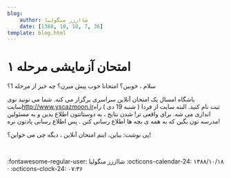 ```yaml
---
blog:
    author: شااززز منگولیا
    date: [1388, 10, 18, 7, 36]
template: blog.html
---
```

# امتحان آزمایشی مرحله ۱

<div class="cnt">
سلام ، خوبین؟ امتحانا خوب پیش میرن؟ چه خبر از مرحله 1؟<p>باشگاه امسال یک امتحان آنلاین سراسری برگزار می کنه. شما می تونید توی سایت<a href="http://www.yscazmoon.ir/" target="_blank">http://www.yscazmoon.ir</a>ثبت نام کنید. البته سایت از فردا ( شنبه 19 دی ) راه اندازی می شه. برای واقعی تر! شدن نتایج ، به دوستانتون اطلاع بدین و به مسئولین مدرسه تون بگین که به همه ی بچه ها اطلاع رسانی کنن . پس اطلاع رسانی یادتون نره!</p>
<p>پی نوشت: بیاین، اینم امتحان آنلاین ، دیگه چی می خواین؟!</p>
<p><br/></p>
</div>

<div class="blog-info" markdown>
<span class="blog-author">
:fontawesome-regular-user: شااززز منگولیا
</span>
<span class="blog-date">
:octicons-calendar-24: ۱۳۸۸/۱۰/۱۸ · :octicons-clock-24: ۰۷:۳۶
</span>
</div>

